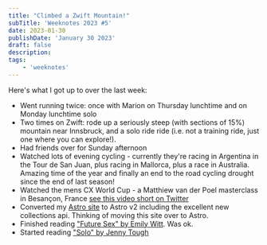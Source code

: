 ```yaml
---
title: "Climbed a Zwift Mountain!"
subTitle: 'Weeknotes 2023 #5'
date: 2023-01-30
publishDate: 'January 30 2023'
draft: false
description:
tags:
	- 'weeknotes'
---
```


Here's what I got up to over the last week:

-   Went running twice: once with Marion on Thursday lunchtime and on Monday lunchtime solo
-   Two times on Zwift: rode up a seriously steep (with sections of 15%) mountain near Innsbruck, and a solo ride ride (i.e. not a training ride, just one where you can explore!).
-   Had friends over for Sunday afternoon
-   Watched lots of evening cycling - currently they're racing in Argentina in the Tour de San Juan, plus racing in Mallorca, plus a race in Australia. Amazing time of the year and finally an end to the road cycling drought since the end of last season!
-   Watched the mens CX World Cup - a Matthiew van der Poel masterclass in Besançon, France [see this video short on Twitter](https://twitter.com/UCIcyclocrossWC/status/1620316072854360065)
-   Converted my [Astro site](https://bigandy-astro.netlify.app/) to Astro v2 including the excellent new collections api. Thinking of moving this site over to Astro.
-   Finished reading ["Future Sex" by Emily Witt](https://www.theguardian.com/books/2017/jan/01/future-sex-a-new-kind-of-free-love-emily-witt-review-orgasmic-meditation-burning-man-polyamory). Was ok.
-   Started reading ["Solo" by Jenny Tough](https://www.amazon.co.uk/SOLO-running-across-mountains-taught/dp/178325470X)
